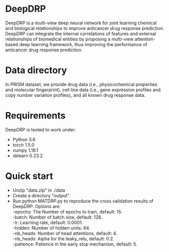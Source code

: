 # DeepDRP
DeepDRP is a multi-view deep neural network for joint learning chemical and biological relationships to improve anticancer drug response prediction. DeepDRP can integrate the internal correlations of features and external relationships of biomedical entities by proposing a multi-view attention-based deep learning framework, thus improving the performance of anticancer drug response prediction.

# Data directory
In PRISM dataset, we provide drug data (i.e., physicochemical properties and molecular fingerprint), cell line data (i.e., gene expression profiles and copy number variation profiles), and all known drug response data.

# Requirements
DeepDRP is tested to work under:
* Python 3.6
* torch 1.5.0
* numpy 1.19.1
* sklearn 0.23.2

# Quick start
* Unzip "data.zip" in ./data
* Create a directory "output".  
* Run python MATDRP.py to reproduce the cross validation results of DeepDRP. Options are:  
-epochs: The Number of epochs to train, default: 15.  
-batch: Number of batch size, default: 128.  
-lr: Learning rate, default: 0.0001.  
-hidden: Number of hidden units: 64.  
-nb_heads: Number of head attentions, default: 4.  
-nb_heads: Alpha for the leaky_relu, default: 0.2.  
-patience: Patience in the early stop mechanism, default: 5.  
